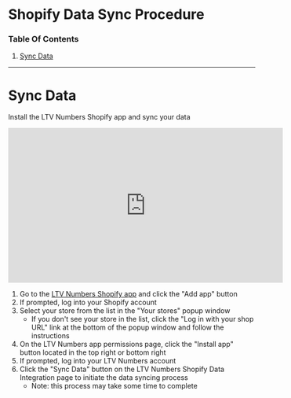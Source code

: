 # Shopify Data Sync Procedure

### Table Of Contents
1. [Sync Data](https://docs.ltvnumbers.com/shopify#sync-data)

---

# Sync Data

Install the LTV Numbers Shopify app and sync your data

<iframe width="560" height="315" src="https://www.youtube.com/embed/tqgyljTZtgk" title="YouTube video player" frameborder="0" allow="accelerometer; autoplay; clipboard-write; encrypted-media; gyroscope; picture-in-picture" allowfullscreen></iframe>

1. Go to the <a href="https://apps.shopify.com/ltv-numbers" target="_blank">LTV Numbers Shopify app</a> and click the "Add app" button
3. If prompted, log into your Shopify account
4. Select your store from the list in the "Your stores" popup window
    - If you don't see your store in the list, click the "Log in with your shop URL" link at the bottom of the popup window and follow the instructions
5. On the LTV Numbers app permissions page, click the "Install app" button located in the top right or bottom right
6. If prompted, log into your LTV Numbers account
7. Click the "Sync Data" button on the LTV Numbers Shopify Data Integration page to initiate the data syncing process
    - Note: this process may take some time to complete
